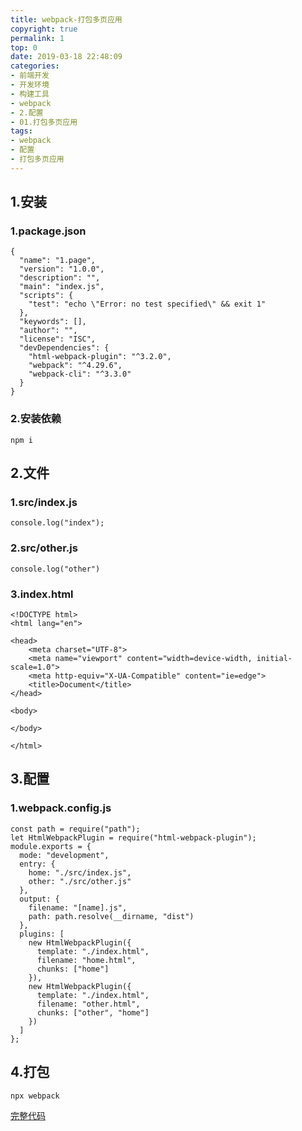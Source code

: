 ```yaml
---
title: webpack-打包多页应用
copyright: true
permalink: 1
top: 0
date: 2019-03-18 22:48:09
categories:
- 前端开发
- 开发环境
- 构建工具
- webpack
- 2.配置
- 01.打包多页应用
tags:
- webpack
- 配置
- 打包多页应用
---
```


## 1.安装

### 1.package.json

```
{
  "name": "1.page",
  "version": "1.0.0",
  "description": "",
  "main": "index.js",
  "scripts": {
    "test": "echo \"Error: no test specified\" && exit 1"
  },
  "keywords": [],
  "author": "",
  "license": "ISC",
  "devDependencies": {
    "html-webpack-plugin": "^3.2.0",
    "webpack": "^4.29.6",
    "webpack-cli": "^3.3.0"
  }
}
```

### 2.安装依赖

```
npm i
```

## 2.文件

### 1.src/index.js

```
console.log("index");
```

### 2.src/other.js

```
console.log("other")
```

### 3.index.html

```
<!DOCTYPE html>
<html lang="en">

<head>
    <meta charset="UTF-8">
    <meta name="viewport" content="width=device-width, initial-scale=1.0">
    <meta http-equiv="X-UA-Compatible" content="ie=edge">
    <title>Document</title>
</head>

<body>

</body>

</html>
```

## 3.配置

### 1.webpack.config.js

```
const path = require("path");
let HtmlWebpackPlugin = require("html-webpack-plugin");
module.exports = {
  mode: "development",
  entry: {
    home: "./src/index.js",
    other: "./src/other.js"
  },
  output: {
    filename: "[name].js",
    path: path.resolve(__dirname, "dist")
  },
  plugins: [
    new HtmlWebpackPlugin({
      template: "./index.html",
      filename: "home.html",
      chunks: ["home"]
    }),
    new HtmlWebpackPlugin({
      template: "./index.html",
      filename: "other.html",
      chunks: ["other", "home"]
    })
  ]
};
```

## 4.打包

```
npx webpack
```

[完整代码](https://github.com/zhoubichuan/frontend-note/blob/master/3.dev/3.scaffolding/1.webpack/2.config/1.page/)
